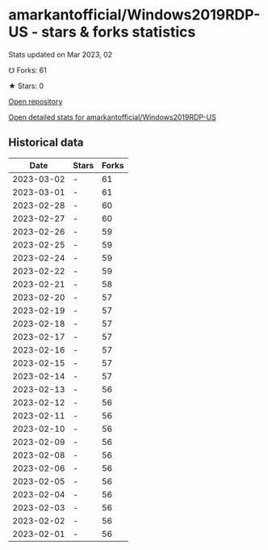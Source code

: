 # amarkantofficial/Windows2019RDP-US - stars & forks statistics

Stats updated on Mar 2023, 02

☋ Forks: 61

★ Stars: 0

[Open repository](https://github.com/amarkantofficial/Windows2019RDP-US)

[Open detailed stats for amarkantofficial/Windows2019RDP-US](https://reviewgithub.com/rep/amarkantofficial/Windows2019RDP-US)

## Historical data
| Date | Stars | Forks |
|------|-------|-------|
| 2023-03-02 | - | 61 | 
| 2023-03-01 | - | 61 | 
| 2023-02-28 | - | 60 | 
| 2023-02-27 | - | 60 | 
| 2023-02-26 | - | 59 | 
| 2023-02-25 | - | 59 | 
| 2023-02-24 | - | 59 | 
| 2023-02-22 | - | 59 | 
| 2023-02-21 | - | 58 | 
| 2023-02-20 | - | 57 | 
| 2023-02-19 | - | 57 | 
| 2023-02-18 | - | 57 | 
| 2023-02-17 | - | 57 | 
| 2023-02-16 | - | 57 | 
| 2023-02-15 | - | 57 | 
| 2023-02-14 | - | 57 | 
| 2023-02-13 | - | 56 | 
| 2023-02-12 | - | 56 | 
| 2023-02-11 | - | 56 | 
| 2023-02-10 | - | 56 | 
| 2023-02-09 | - | 56 | 
| 2023-02-08 | - | 56 | 
| 2023-02-06 | - | 56 | 
| 2023-02-05 | - | 56 | 
| 2023-02-04 | - | 56 | 
| 2023-02-03 | - | 56 | 
| 2023-02-02 | - | 56 | 
| 2023-02-01 | - | 56 | 

